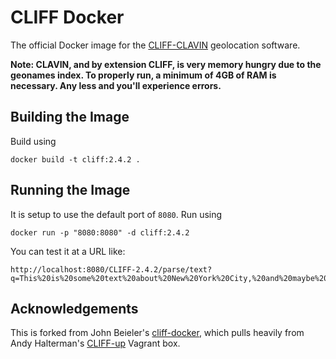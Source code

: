 CLIFF Docker
============

The official Docker image for the [CLIFF-CLAVIN](http://cliff.mediameter.org/) geolocation software. 

**Note: CLAVIN, and by extension CLIFF, is very memory hungry due to the geonames index. To properly 
run, a minimum of 4GB of RAM is necessary. Any less and you'll experience errors.**

Building the Image
------------------

Build using

```
docker build -t cliff:2.4.2 .
```

Running the Image
-----------------

It is setup to use the default port of `8080`. Run using

```
docker run -p "8080:8080" -d cliff:2.4.2
```

You can test it at a URL like:

```
http://localhost:8080/CLIFF-2.4.2/parse/text?q=This%20is%20some%20text%20about%20New%20York%20City,%20and%20maybe%20about%20Accra%20as%20well,%20and%20maybe%20Boston%20as%20well.
```

Acknowledgements
-----------------

This is forked from John Beieler's [cliff-docker](https://github.com/havlicek/cliff-docker),
which pulls heavily from Andy Halterman's [CLIFF-up](https://github.com/ahalterman/CLIFF-up) Vagrant box.
